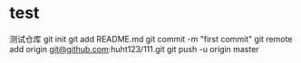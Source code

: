 test
====

测试仓库
git init
git add README.md
git commit -m "first commit"
git remote add origin git@github.com:huht123/111.git
git push -u origin master
